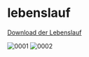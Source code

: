 # lebenslauf
[Download der Lebenslauf](https://github.com/itsmecevi/lebenslauf/blob/master/Lebenslauf.pdf)


![0001](https://user-images.githubusercontent.com/27078712/59420874-dc103900-8df7-11e9-95b7-0c5c1080eca9.jpg)
![0002](https://user-images.githubusercontent.com/27078712/59420890-e29eb080-8df7-11e9-92af-a5db74ec24d0.jpg)








